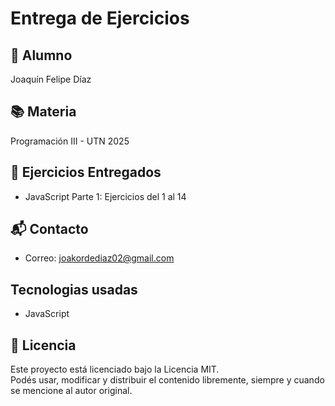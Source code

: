 


# Entrega de Ejercicios

## 📌 Alumno
Joaquín Felipe Díaz

## 📚 Materia
Programación III - UTN 2025  

## 📝 Ejercicios Entregados
- JavaScript Parte 1: Ejercicios del 1 al 14

## 📬 Contacto
- Correo: joakordediaz02@gmail.com

## Tecnologias usadas
- JavaScript

## 📄 Licencia
Este proyecto está licenciado bajo la Licencia MIT.  
Podés usar, modificar y distribuir el contenido libremente, siempre y cuando se mencione al autor original.
